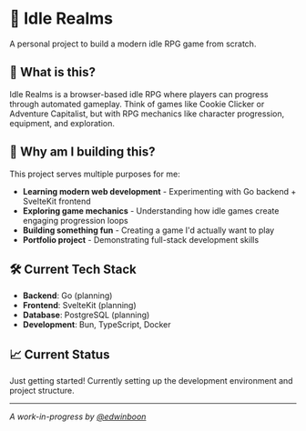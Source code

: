 # 🏰 Idle Realms

A personal project to build a modern idle RPG game from scratch.

## 🎯 What is this?

Idle Realms is a browser-based idle RPG where players can progress through automated gameplay. Think of games like Cookie Clicker or Adventure Capitalist, but with RPG mechanics like character progression, equipment, and exploration.

## 🚀 Why am I building this?

This project serves multiple purposes for me:

- **Learning modern web development** - Experimenting with Go backend + SvelteKit frontend
- **Exploring game mechanics** - Understanding how idle games create engaging progression loops
- **Building something fun** - Creating a game I'd actually want to play
- **Portfolio project** - Demonstrating full-stack development skills

## 🛠️ Current Tech Stack

- **Backend**: Go (planning)
- **Frontend**: SvelteKit (planning)
- **Database**: PostgreSQL (planning)
- **Development**: Bun, TypeScript, Docker

## 📈 Current Status

Just getting started! Currently setting up the development environment and project structure.

---

_A work-in-progress by [@edwinboon](https://github.com/edwinboon)_
